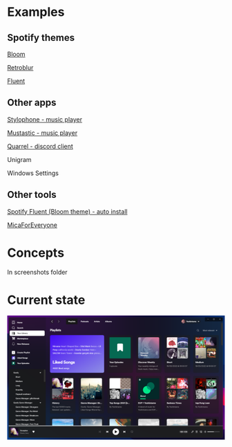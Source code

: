 # Examples
## Spotify themes
[Bloom](https://github.com/nimsandu/spicetify-bloom?utm_source=pocket_mylist)

[Retroblur](https://github.com/Motschen/Retroblur?utm_source=pocket_mylist)

[Fluent](https://github.com/williamckha/spicetify-fluent?utm_source=pocket_mylist)

## Other apps
[Stylophone - music player](https://github.com/Difegue/Stylophone)

[Mustastic - music player](https://github.com/TyJOrtiz/Mustastic)

[Quarrel - discord client](https://github.com/UWPCommunity/Quarrel)

Unigram

Windows Settings



## Other tools

[Spotify Fluent (Bloom theme) - auto install](https://github.com/Fluent-Modded-Spotify/App?utm_source=pocket_mylist) 

[MicaForEveryone](https://github.com/MicaForEveryone/MicaForEveryone)


# Concepts
In screenshots folder

# Current state
![Current state](screenshots/user.png)
